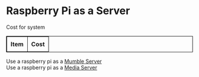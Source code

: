 # Raspberry Pi as a Server

Cost for system

<style>
table, th, td {
    border: 1px solid black;
    border-collapse: collapse;
}
th, td {
    padding: 10px;
}
</style>
<div align="center">
<table>

  <tr>
  <th> Item </th>
  <th> Cost </th>		
  </tr>

</table>
</div>

Use a raspberry pi as a [Mumble Server](https://pimylifeup.com/raspberry-pi-mumble-server/)  
Use a raspberry pi as a [Media Server](http://www.linuxjournal.com/content/raspberry-pi-perfect-home-server)
